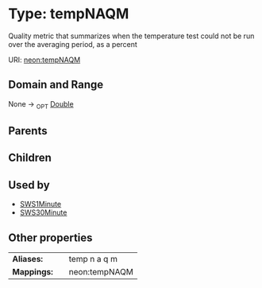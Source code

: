 
# Type: tempNAQM


Quality metric that summarizes when the temperature test could not be run over the averaging period, as a percent

URI: [neon:tempNAQM](https://data.neonscience.org/tempNAQM)


## Domain and Range

None ->  <sub>OPT</sub> [Double](types/Double.md)

## Parents


## Children


## Used by

 * [SWS1Minute](SWS1Minute.md)
 * [SWS30Minute](SWS30Minute.md)

## Other properties

|  |  |  |
| --- | --- | --- |
| **Aliases:** | | temp n a q m |
| **Mappings:** | | neon:tempNAQM |

